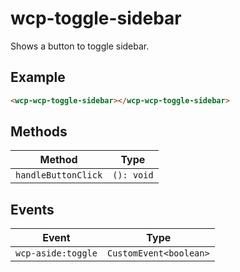 # wcp-toggle-sidebar

Shows a button to toggle sidebar.

## Example

```html
<wcp-wcp-toggle-sidebar></wcp-wcp-toggle-sidebar>
```

## Methods

| Method              | Type       |
|---------------------|------------|
| `handleButtonClick` | `(): void` |

## Events

| Event              | Type                   |
|--------------------|------------------------|
| `wcp-aside:toggle` | `CustomEvent<boolean>` |
